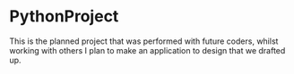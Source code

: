 # PythonProject

This is the planned project that was performed with future coders, whilst working with others I plan to make an application to design that we drafted up.
